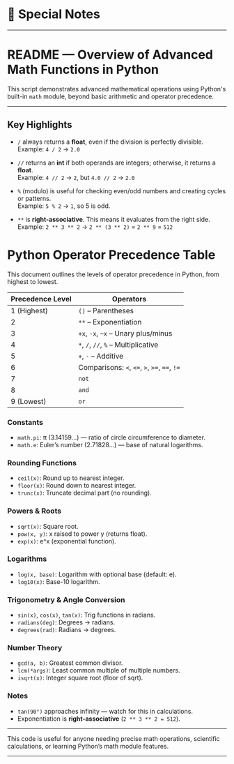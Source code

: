 # 🔸 Special Notes


---

# README — Overview of Advanced Math Functions in Python

This script demonstrates advanced mathematical operations using Python's built-in `math` module, beyond basic arithmetic and operator precedence.

---

## Key Highlights

- `/` always returns a **float**, even if the division is perfectly divisible.  
  Example: `4 / 2` → `2.0`

- `//` returns an **int** if both operands are integers; otherwise, it returns a **float**.  
  Example: `4 // 2` → `2`, but `4.0 // 2` → `2.0`

- `%` (modulo) is useful for checking even/odd numbers and creating cycles or patterns.  
  Example: `5 % 2` → `1`, so 5 is odd.

- `**` is **right-associative**. This means it evaluates from the right side.  
  Example: `2 ** 3 ** 2` → `2 ** (3 ** 2)` = `2 ** 9` = `512`


# Python Operator Precedence Table

This document outlines the levels of operator precedence in Python, from highest to lowest.

| Precedence Level | Operators                                     |
| ---------------- | --------------------------------------------- |
| 1 (Highest)      | `()` – Parentheses                            |
| 2                | `**` – Exponentiation                         |
| 3                | `+x`, `-x`, `~x` – Unary plus/minus           |
| 4                | `*`, `/`, `//`, `%` – Multiplicative          |
| 5                | `+`, `-` – Additive                           |
| 6                | Comparisons: `<`, `<=`, `>`, `>=`, `==`, `!=` |
| 7                | `not`                                         |
| 8                | `and`                                         |
| 9 (Lowest)       | `or`                                          |



### Constants

* `math.pi`: π (3.14159...) — ratio of circle circumference to diameter.
* `math.e`: Euler’s number (2.71828...) — base of natural logarithms.

### Rounding Functions

* `ceil(x)`: Round up to nearest integer.
* `floor(x)`: Round down to nearest integer.
* `trunc(x)`: Truncate decimal part (no rounding).

### Powers & Roots

* `sqrt(x)`: Square root.
* `pow(x, y)`: x raised to power y (returns float).
* `exp(x)`: e^x (exponential function).

### Logarithms

* `log(x, base)`: Logarithm with optional base (default: e).
* `log10(x)`: Base-10 logarithm.

### Trigonometry & Angle Conversion

* `sin(x)`, `cos(x)`, `tan(x)`: Trig functions in radians.
* `radians(deg)`: Degrees → radians.
* `degrees(rad)`: Radians → degrees.

### Number Theory

* `gcd(a, b)`: Greatest common divisor.
* `lcm(*args)`: Least common multiple of multiple numbers.
* `isqrt(x)`: Integer square root (floor of sqrt).

### Notes

* `tan(90°)` approaches infinity — watch for this in calculations.
* Exponentiation is **right-associative** (`2 ** 3 ** 2 = 512`).

---

This code is useful for anyone needing precise math operations, scientific calculations, or learning Python’s math module features.

---

